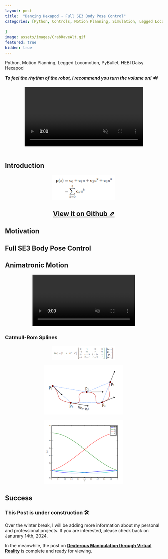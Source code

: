 ```yaml
---
layout: post
title:  "Dancing Hexapod - Full SE3 Body Pose Control"
categories: [Python, Controls, Motion Planning, Simulation, Legged Locomotion, PyBullet, HEBI Daisy Hexapod, Data Structures

]
image: assets/images/CrabRaveAlt.gif
featured: true
hidden: true
---
```


Python, Motion Planning, Legged Locomotion, PyBullet, HEBI Daisy Hexapod

***To feel the rhythm of the robot, I recommend you turn the volume on! 🔊***

<div align="center">
<video width="75%" controls loop autoplay muted>
    <source src="https://github.com/GogiPuttar/adityanairswebsite.github.io/assets/59332714/f7d2aad3-1d4a-49ac-836a-8549b3f0fa4a" type="video/mp4">
</video>
</div>

<br>

## Introduction

<p align = "center"><img src="https://github.com/GogiPuttar/adityanairswebsite.github.io/blob/main/assets/images/SplineEquationIntro.png?raw=true" width="40%"/>
</p>

<div align="center"><h2> <a href="https://github.com/marmotlab/Yuna_PyBullet/blob/main/setup/yunaAnimatronics.py">View it on Github ⇗</a></h2></div>

## Motivation

## Full SE3 Body Pose Control

## Animatronic Motion

<div align="center">
<video width="65%" controls loop autoplay muted>
    <source src="https://github.com/GogiPuttar/adityanairswebsite.github.io/assets/59332714/7f364020-b06b-46a9-ac32-d0b2ca041a63" type="video/mp4">
</video>
</div>

### Catmull-Rom Splines

<p align = "center"><img src="https://github.com/GogiPuttar/adityanairswebsite.github.io/blob/main/assets/images/SplineEquation.png?raw=true" width="40%"/>
</p>

<p align = "center"><img src="https://github.com/GogiPuttar/adityanairswebsite.github.io/blob/main/assets/images/SplineTrajectory.png?raw=true" width="50%"/>
</p>

<p align = "center"><img src="https://github.com/GogiPuttar/adityanairswebsite.github.io/blob/main/assets/images/SplineBlendingFunction.png?raw=true" width="50%"/>
</p>

## Success

### This Post is under construction 🛠️
Over the winter break, I will be adding more information about my personal and professional projects. 
If you are interested, please check back on Janurary 14th, 2024.

In the meanwhile, the post on [**Dexterous Manipulation through Virtual Reality**](https://adityanairs.website/DexterousManipulationThroughVR/) is complete and ready for viewing.



